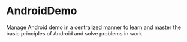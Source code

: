 # AndroidDemo
Manage Android demo in a centralized manner to learn and master the basic principles of Android and solve problems in work
